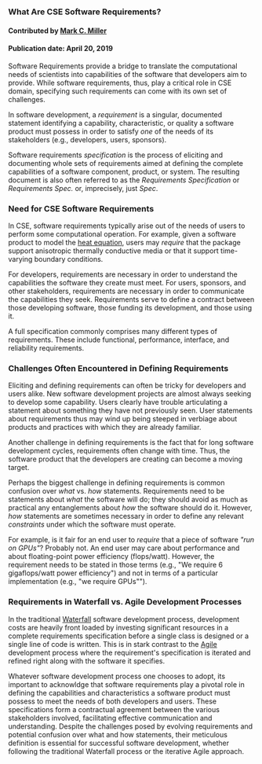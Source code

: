### What Are CSE Software Requirements?
#### Contributed by [Mark C. Miller](https://github.com/markcmiller86)
#### Publication date: April 20, 2019

<!--deck start--->
Software Requirements provide a bridge to translate the computational needs of scientists into capabilities of the software that developers aim to provide. While software requirements, thus, play a critical role in CSE domain, specifying such requirements can come with its own set of challenges.
<!--deck end--->

<!--body start--->
In software development, a *requirement* is a singular, documented statement identifying a capability, characteristic, or
quality a software product must possess in order to satisfy *one* of the needs of its stakeholders (e.g., developers, users, sponsors).

Software requirements *specification* is the process of eliciting and documenting whole sets of requirements aimed at defining
the complete capabilities of a software component, product, or system. The resulting document is also often referred to as the
*Requirements Specification* or *Requirements Spec.* or, imprecisely, just *Spec*.

### Need for CSE Software Requirements  
In CSE, software requirements typically arise out of the needs of users to perform some computational operation. For example,
given a software product to model the [heat equation](https://en.wikipedia.org/wiki/Heat_equation), users may *require* that
the package support anisotropic thermally conductive media or that it support time-varying boundary conditions.

For developers, requirements are necessary in order to understand the capabilities the software they create must meet. For users,
sponsors, and other stakeholders, requirements are necessary in order to communicate the capabilities they seek. Requirements
serve to define a contract between those developing software, those funding its development, and those using it.

A full specification commonly comprises many different types of requirements. These include functional, performance,
interface, and reliability requirements.

### Challenges Often Encountered in Defining Requirements
Eliciting and defining requirements can often be tricky for developers and users alike. New software development projects
are almost always seeking to develop some capability. Users clearly have trouble articulating a statement about something they have not previously seen. User statements about requirements thus may wind up being steeped in
verbiage about products and practices with which they are already familiar.

Another challenge in defining requirements is the fact that for long software development cycles, requirements often change with time. Thus, the software product that the
developers are creating can become a moving target.

Perhaps the biggest challenge in defining requirements is common confusion over *what* vs. *how* statements. Requirements need
to be statements about *what* the software will do; they should avoid as much as practical any entanglements about *how* the software should do it.
However, *how* statements are sometimes necessary in order to define any relevant *constraints* under which the software must operate.

For example, is it fair for an end user to *require* that a piece of software *"run on GPUs"*? Probably not. An end user
may care about performance and about floating-point power efficiency (flops/watt). However, the requirement needs to
be stated in those terms (e.g., "We require 6 gigaflops/watt power efficiency") and not in terms of a particular implementation
(e.g., "we require GPUs"").

### Requirements in Waterfall vs. Agile Development Processes
In the traditional [Waterfall](https://en.wikipedia.org/wiki/Waterfall_model) software development process,
development costs are heavily front loaded by investing significant resources in a complete requirements specification
before a single class is designed or a single line of code is written. This is in stark contrast
to the [Agile](https://en.wikipedia.org/wiki/Agile_software_development) development process where the requirement's specification
is iterated and refined right along with the software it specifies.

Whatever software development process one chooses to adopt, its important to acknowldge that software requirements play a pivotal role in defining the capabilities and characteristics a software product must possess to meet the needs of both developers and users. These specifications form a contractual agreement between the various stakeholders involved, facilitating effective communication and understanding. Despite the challenges posed by evolving requirements and potential confusion over what and how statements, their meticulous definition is essential for successful software development, whether following the traditional Waterfall process or the iterative Agile approach.

<!--body end--->

<!---
Publish: yes
Pinned: yes
Topics: requirements
--->
